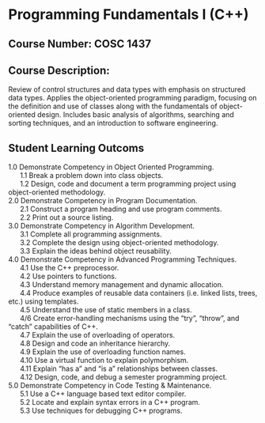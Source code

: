 # Programming Fundamentals I (C++)
## Course Number: COSC 1437

## Course Description:
Review of control structures and data types with emphasis on structured data types. Applies the object-oriented programming paradigm, focusing on the definition and use of classes along with the fundamentals of object-oriented design. Includes basic analysis of algorithms, searching and sorting techniques, and an introduction to software engineering.

## Student Learning Outcoms
1.0	Demonstrate Competency in Object Oriented Programming.  
    &nbsp;&nbsp;&nbsp;&nbsp;&nbsp;&nbsp;1.1	Break a problem down into class objects.  
    &nbsp;&nbsp;&nbsp;&nbsp;&nbsp;&nbsp;1.2	Design, code and document a term programming project using object-oriented methodology.  
2.0 Demonstrate Competency in Program Documentation.  
    &nbsp;&nbsp;&nbsp;&nbsp;&nbsp;&nbsp;2.1	Construct a program heading and use program comments.  
    &nbsp;&nbsp;&nbsp;&nbsp;&nbsp;&nbsp;2.2	Print out a source listing.  
3.0	Demonstrate Competency in Algorithm Development.  
    &nbsp;&nbsp;&nbsp;&nbsp;&nbsp;&nbsp;3.1	Complete all programming assignments.  
    &nbsp;&nbsp;&nbsp;&nbsp;&nbsp;&nbsp;3.2	Complete the design using object-oriented methodology.  
    &nbsp;&nbsp;&nbsp;&nbsp;&nbsp;&nbsp;3.3	Explain the ideas behind object reusability.  
4.0	Demonstrate Competency in Advanced Programming Techniques.  
    &nbsp;&nbsp;&nbsp;&nbsp;&nbsp;&nbsp;4.1	Use the C++ preprocessor.  
    &nbsp;&nbsp;&nbsp;&nbsp;&nbsp;&nbsp;4.2	Use pointers to functions.  
    &nbsp;&nbsp;&nbsp;&nbsp;&nbsp;&nbsp;4.3	Understand memory management and dynamic allocation.  
    &nbsp;&nbsp;&nbsp;&nbsp;&nbsp;&nbsp;4.4	Produce examples of reusable data containers (i.e. linked lists, trees, etc.) using templates.  
    &nbsp;&nbsp;&nbsp;&nbsp;&nbsp;&nbsp;4.5	Understand the use of static members in a class.  
    &nbsp;&nbsp;&nbsp;&nbsp;&nbsp;&nbsp;4/6	Create error-handling mechanisms using the “try”, “throw”, and “catch” capabilities of C++.  
    &nbsp;&nbsp;&nbsp;&nbsp;&nbsp;&nbsp;4.7	Explain the use of overloading of operators.  
    &nbsp;&nbsp;&nbsp;&nbsp;&nbsp;&nbsp;4.8	Design and code an inheritance hierarchy.  
    &nbsp;&nbsp;&nbsp;&nbsp;&nbsp;&nbsp;4.9	Explain the use of overloading function names.  
    &nbsp;&nbsp;&nbsp;&nbsp;&nbsp;&nbsp;4.10	Use a virtual function to explain polymorphism.  
    &nbsp;&nbsp;&nbsp;&nbsp;&nbsp;&nbsp;4.11	Explain “has a” and “is a” relationships between classes.  
    &nbsp;&nbsp;&nbsp;&nbsp;&nbsp;&nbsp;4.12	Design, code, and debug a semester programming project.  
5.0	Demonstrate Competency in Code Testing & Maintenance.  
    &nbsp;&nbsp;&nbsp;&nbsp;&nbsp;&nbsp;5.1	Use a C++ language based text editor compiler.  
    &nbsp;&nbsp;&nbsp;&nbsp;&nbsp;&nbsp;5.2	Locate and explain syntax errors in a C++ program.  
    &nbsp;&nbsp;&nbsp;&nbsp;&nbsp;&nbsp;5.3	Use techniques for debugging C++ programs.  